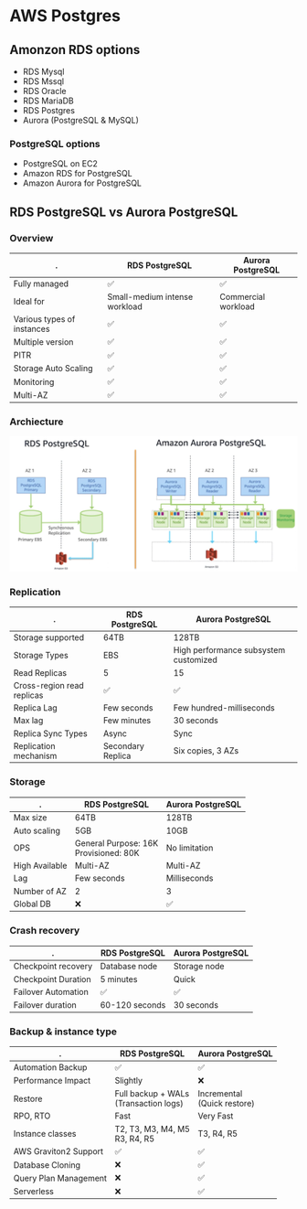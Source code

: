 # AWS Postgres

## Amonzon RDS options
- RDS Mysql
- RDS Mssql
- RDS Oracle
- RDS MariaDB
- RDS Postgres
- Aurora (PostgreSQL & MySQL)

### PostgreSQL options
- PostgreSQL on EC2
- Amazon RDS for PostgreSQL 
- Amazon Aurora for PostgreSQL

## RDS PostgreSQL vs Aurora PostgreSQL

### Overview

. |  RDS PostgreSQL | Aurora PostgreSQL
----- | ------ | ----
Fully managed | ✅ | ✅
Ideal for | Small-medium intense workload | Commercial workload
Various types of instances | ✅ | ✅
Multiple version | ✅ | ✅
PITR | ✅ | ✅
Storage Auto Scaling | ✅ | ✅
Monitoring | ✅ | ✅
Multi-AZ  | ✅ | ✅

### Archiecture

![arch](./archiecture.png)

### Replication 

. |  RDS PostgreSQL | Aurora PostgreSQL
----- | ------ | ----
Storage supported | 64TB  | 128TB
Storage Types | EBS | High performance subsystem customized
Read Replicas | 5 | 15
Cross-region read replicas | ✅ | ✅
Replica Lag | Few seconds | Few hundred-milliseconds
Max lag | Few minutes | 30 seconds
Replica Sync Types | Async | Sync
Replication mechanism | Secondary Replica | Six copies, 3 AZs

### Storage

. |  RDS PostgreSQL | Aurora PostgreSQL
----- | ------ | ----
Max size | 64TB | 128TB
Auto scaling | 5GB | 10GB
OPS | General Purpose: 16K <br /> Provisioned: 80K | No limitation
High Available | Multi-AZ | Multi-AZ
Lag | Few seconds | Milliseconds
Number of AZ | 2 | 3
Global DB | ❌ | ✅


### Crash recovery

. |  RDS PostgreSQL | Aurora PostgreSQL
----- | ------ | ----
Checkpoint recovery | Database node | Storage node
Checkpoint Duration | 5 minutes | Quick
Failover Automation | ✅ | ✅  
Failover duration | 60-120 seconds | 30 seconds

### Backup & instance type

. |  RDS PostgreSQL | Aurora PostgreSQL
----- | ------ | ----
Automation Backup | ✅ | ✅
Performance Impact | Slightly | ❌
Restore | Full backup + WALs <br/> (Transaction logs) | Incremental <br /> (Quick restore)
RPO, RTO | Fast | Very Fast
Instance classes | T2, T3, M3, M4, M5 <br />R3, R4, R5 | T3, R4, R5
AWS Graviton2 Support | ✅ | ✅
Database Cloning | ❌ | ✅
Query Plan Management | ❌ | ✅
Serverless | ❌ | ✅


